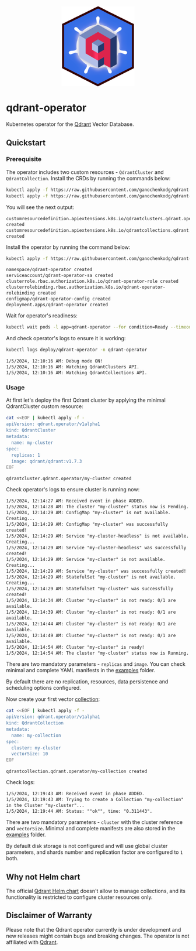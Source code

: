 <p style="text-align:center;" align="center">
  <img src="resources/logo.png" width="200"/></a>  
</p>

# qdrant-operator
Kubernetes operator for the [Qdrant](https://github.com/qdrant/qdrant) Vector Database.

## Quickstart

### Prerequisite

The operator includes two custom resources - `QdrantCluster` and `QdrantCollection`. Install the CRDs by running the commands below:

```bash
kubectl apply -f https://raw.githubusercontent.com/ganochenkodg/qdrant-operator/main/deploy/crds/crd-qdrantcluster.yaml
kubectl apply -f https://raw.githubusercontent.com/ganochenkodg/qdrant-operator/main/deploy/crds/crd-qdrantcollection.yaml
```

You will see the next output:

```console
customresourcedefinition.apiextensions.k8s.io/qdrantclusters.qdrant.operator created
customresourcedefinition.apiextensions.k8s.io/qdrantcollections.qdrant.operator created
```

Install the operator by running the command below:

```bash
kubectl apply -f https://raw.githubusercontent.com/ganochenkodg/qdrant-operator/main/deploy/operator.yaml
```

```console
namespace/qdrant-operator created
serviceaccount/qdrant-operator-sa created
clusterrole.rbac.authorization.k8s.io/qdrant-operator-role created
clusterrolebinding.rbac.authorization.k8s.io/qdrant-operator-rolebinding created
configmap/qdrant-operator-config created
deployment.apps/qdrant-operator created
```

Wait for operator's readiness:

```bash
kubectl wait pods -l app=qdrant-operator --for condition=Ready --timeout=300s -n qdrant-operator
```

And check operator's logs to ensure it is working:

```bash
kubectl logs deploy/qdrant-operator -n qdrant-operator
```

```console
1/5/2024, 12:10:16 AM: Debug mode ON!
1/5/2024, 12:10:16 AM: Watching QdrantClusters API.
1/5/2024, 12:10:16 AM: Watching QdrantCollections API.
```

### Usage

At first let's deploy the first Qdrant cluster by applying the minimal QdrantCluster custom resource:

```bash
cat <<EOF | kubectl apply -f -
apiVersion: qdrant.operator/v1alpha1
kind: QdrantCluster
metadata:
  name: my-cluster
spec:
  replicas: 1
  image: qdrant/qdrant:v1.7.3
EOF
```

```console
qdrantcluster.qdrant.operator/my-cluster created
```

Check operator's logs to ensure cluster is running now:

```console
1/5/2024, 12:14:27 AM: Received event in phase ADDED.
1/5/2024, 12:14:28 AM: The cluster "my-cluster" status now is Pending.
1/5/2024, 12:14:29 AM: ConfigMap "my-cluster" is not available. Creating...
1/5/2024, 12:14:29 AM: ConfigMap "my-cluster" was successfully created!
1/5/2024, 12:14:29 AM: Service "my-cluster-headless" is not available. Creating...
1/5/2024, 12:14:29 AM: Service "my-cluster-headless" was successfully created!
1/5/2024, 12:14:29 AM: Service "my-cluster" is not available. Creating...
1/5/2024, 12:14:29 AM: Service "my-cluster" was successfully created!
1/5/2024, 12:14:29 AM: StatefulSet "my-cluster" is not available. Creating...
1/5/2024, 12:14:29 AM: StatefulSet "my-cluster" was successfully created!
1/5/2024, 12:14:34 AM: Cluster "my-cluster" is not ready: 0/1 are available.
1/5/2024, 12:14:39 AM: Cluster "my-cluster" is not ready: 0/1 are available.
1/5/2024, 12:14:44 AM: Cluster "my-cluster" is not ready: 0/1 are available.
1/5/2024, 12:14:49 AM: Cluster "my-cluster" is not ready: 0/1 are available.
1/5/2024, 12:14:54 AM: Cluster "my-cluster" is ready!
1/5/2024, 12:14:54 AM: The cluster "my-cluster" status now is Running.
```

There are two mandatory parameters - `replicas` and `image`. You can check minimal and complete YAML manifests in the [examples](examples) folder.

By default there are no replication, resources, data persistence and scheduling options configured.

Now create your first vector [collection](https://qdrant.tech/documentation/concepts/collections/):

```bash
cat <<EOF | kubectl apply -f -
apiVersion: qdrant.operator/v1alpha1
kind: QdrantCollection
metadata:
  name: my-collection
spec:
  cluster: my-cluster
  vectorSize: 10
EOF
```

```console
qdrantcollection.qdrant.operator/my-collection created
```

Check logs:

```console
1/5/2024, 12:19:43 AM: Received event in phase ADDED.
1/5/2024, 12:19:43 AM: Trying to create a Collection "my-collection" in the Cluster "my-cluster"...
1/5/2024, 12:19:44 AM: Status: ""ok"", time: "0.311443".
```

There are two mandatory parameters - `cluster` with the cluster reference and `vectorSize`. Minimal and complete manifests are also stored in the [examples](examples) folder.

By default disk storage is not configured and will use global cluster parameters, and shards number and replication factor are configured to `1` both.

## Why not Helm chart

The official [Qdrant Helm chart](https://github.com/qdrant/qdrant-helm) doesn't allow to manage collections, and its functionality is restricted to configure cluster resources only.

## Disclaimer of Warranty

Please note that the Qdrant operator currently is under development and new releases might contain bugs and breaking changes. The operator is not affiliated with [Qdrant](https://github.com/qdrant/).
